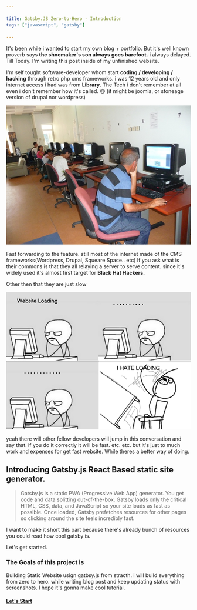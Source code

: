 ```yaml
---

title: Gatsby.JS Zero-to-Hero - Introduction
tags: ["javascript", "gatsby"]

---
```



It's been while i wanted to start my own blog + portfolio. But it's well known 
proverb says __the shoemaker's son always goes barefoot.__ i always delayed. 
Till Today. I'm writing this post inside of my unfinished website.

I'm self tought software-developer whom start **coding / developing / hacking** through retro php cms 
frameworks. i was 12 years old and only internet access i had was from **Library.** The Tech i don't remember at all even 
i don't remember how it's called. 🙃 (it might be joomla, or stoneage version of drupal nor wordpress) 

![library's stone age computers](./kutuphane.png) 

Fast forwarding to the feature. still most of the internet made of the CMS frameworks(Wordpress, Drupal, Squeare Space.. etc)
If you ask what is their commons is that they all relaying a server to serve content. since it's widely used it's almost first target for **Black Hat Hackers.** 

Other then that they are just slow

![Who doesn't ? ](./slow.png)

yeah there will other fellow developers will jump in this conversation and say that. if you do it correctly it will be fast.
etc. etc. but it's just to much work and expenses for get fast website. While theres a better way of doing.  


## Introducing Gatsby.js React Based static site generator.
> Gatsby.js is a static PWA (Progressive Web App) generator. You get code and data splitting out-of-the-box. Gatsby loads only the critical HTML, CSS, data, and JavaScript so your site loads as fast as possible. Once loaded, Gatsby prefetches resources for other pages so clicking around the site feels incredibly fast.

I want to make it short this part because there's already bunch of resources you could read how cool gatsby is. 

Let's get started.

### The Goals of this project is 
Building Static Website usign gatbsy.js from stracth. i will build everything from zero to hero. while writing blog post and 
keep updating status with screenshots. I hope it's gonna make cool tutorial.

#### [Let's Start](next)








